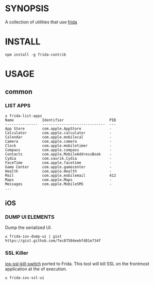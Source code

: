 # SYNOPSIS

A collection of utilities that use [frida](http://www.frida.re/)

# INSTALL

```
npm install -g frida-contrib
```

# USAGE

## common

### LIST APPS

```
± frida-list-apps
Name             Identifier                     PID
---------------  -----------------------------  ---
App Store        com.apple.AppStore             -  
Calculator       com.apple.calculator           -  
Calendar         com.apple.mobilecal            -  
Camera           com.apple.camera               -  
Clock            com.apple.mobiletimer          -  
Compass          com.apple.compass              -  
Contacts         com.apple.MobileAddressBook    -  
Cydia            com.saurik.Cydia               -  
FaceTime         com.apple.facetime             -  
Game Center      com.apple.gamecenter           -  
Health           com.apple.Health               -  
Mail             com.apple.mobilemail           412
Maps             com.apple.Maps                 -  
Messages         com.apple.MobileSMS            -  
...
```

## iOS

### DUMP UI ELEMENTS
Dump the serialized UI.

```shell
± frida-ios-dump-ui | gist
https://gist.github.com/7ec87584eebfd81e734f
```

### SSL Killer

[ios-ssl-kill-switch](https://github.com/iSECPartners/ios-ssl-kill-switch) ported to Frida. This tool will kill SSL on the frontmost application at the of execution.

```shell
± frida-ios-ssl-ui
```

